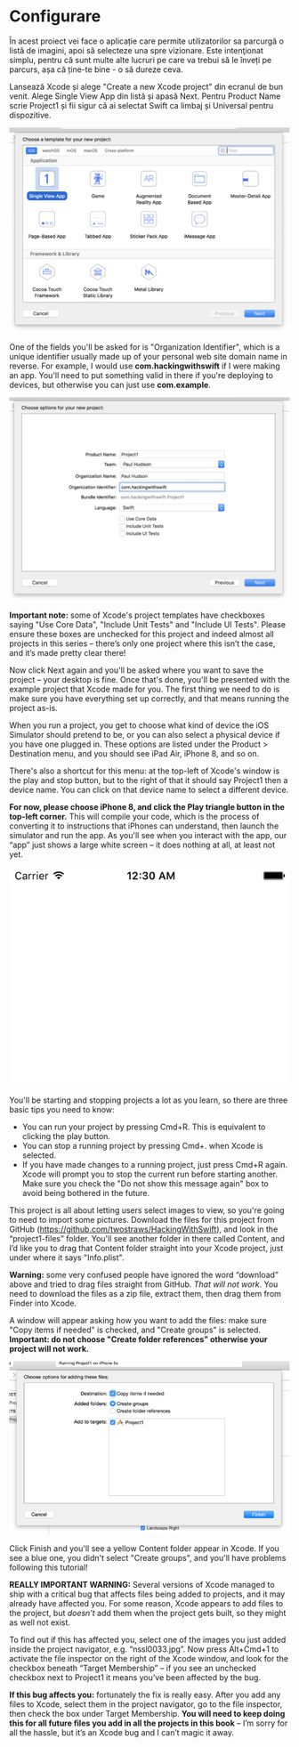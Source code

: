 # Configurare

În acest proiect vei face o aplicație care permite utilizatorilor sa parcurgă o listă de imagini, apoi să selecteze una spre vizionare. Este intenţionat simplu, pentru că sunt multe alte lucruri pe care va trebui să le înveți pe parcurs, așa că ține-te bine - o să dureze ceva.

Lansează Xcode și alege "Create a new Xcode project" din ecranul de bun venit. Alege Single View App din listă și apasă Next. Pentru Product Name scrie Project1 și fii sigur că ai selectat Swift ca limbaj și Universal pentru dispozitive.

![Creating a new Single View App project in Xcode.](1-4.png)

One of the fields you'll be asked for is "Organization Identifier", which is a unique identifier usually made up of your personal web site domain name in reverse. For example, I would use **com.hackingwithswift** if I were making an app. You'll need to put something valid in there if you're deploying to devices, but otherwise you can just use **com.example**.

![Setting your Organization Identifier in Xcode.](1-5.png)

**Important note:** some of Xcode's project templates have checkboxes saying "Use Core Data", "Include Unit Tests" and "Include UI Tests". Please ensure these boxes are unchecked for this project and indeed almost all projects in this series – there’s only one project where this isn’t the case, and it’s made pretty clear there!

Now click Next again and you'll be asked where you want to save the project – your desktop is fine. Once that's done, you'll be presented with the example project that Xcode made for you. The first thing we need to do is make sure you have everything set up correctly, and that means running the project as-is.

When you run a project, you get to choose what kind of device the iOS Simulator should pretend to be, or you can also select a physical device if you have one plugged in. These options are listed under the Product > Destination menu, and you should see iPad Air, iPhone 8, and so on.

There's also a shortcut for this menu: at the top-left of Xcode's window is the play and stop button, but to the right of that it should say Project1 then a device name. You can click on that device name to select a different device.

**For now, please choose iPhone 8, and click the Play triangle button in the top-left corner.** This will compile your code, which is the process of converting it to instructions that iPhones can understand, then launch the simulator and run the app. As you'll see when you interact with the app, our “app” just shows a large white screen – it does nothing at all, at least not yet.

![The basic Single View App project in Xcode. Yes, it’s just a large white space.](1-6.png)

You'll be starting and stopping projects a lot as you learn, so there are three basic tips you need to know:

- You can run your project by pressing Cmd+R. This is equivalent to clicking the play button.
- You can stop a running project by pressing Cmd+. when Xcode is selected.
- If you have made changes to a running project, just press Cmd+R again. Xcode will prompt you to stop the current run before starting another. Make sure you check the "Do not show this message again" box to avoid being bothered in the future.

This project is all about letting users select images to view, so you're going to need to import some pictures. Download the files for this project from GitHub (<https://github.com/twostraws/HackingWithSwift>), and look in the “project1-files” folder. You'll see another folder in there called Content, and I’d like you to drag that Content folder straight into your Xcode project, just under where it says "Info.plist".

**Warning:** some very confused people have ignored the word “download” above and tried to drag files straight from GitHub. *That will not work*. You need to download the files as a zip file, extract them, then drag them from Finder into Xcode.

A window will appear asking how you want to add the files: make sure "Copy items if needed" is checked, and "Create groups" is selected. **Important: do not choose "Create folder references" otherwise your project will not work.**

![When you add items to Xcode, make sure you choose Create Groups.](1-7.png)

Click Finish and you'll see a yellow Content folder appear in Xcode. If you see a blue one, you didn't select "Create groups", and you'll have problems following this tutorial!

**REALLY IMPORTANT WARNING:** Several versions of Xcode managed to ship with a critical bug that affects files being added to projects, and it may already have affected you. For some reason, Xcode appears to add files to the project, but *doesn’t* add them when the project gets built, so they might as well not exist.

To find out if this has affected you, select one of the images you just added inside the project navigator, e.g. “nssl0033.jpg”. Now press Alt+Cmd+1 to activate the file inspector on the right of the Xcode window, and look for the checkbox beneath “Target Membership” – if you see an unchecked checkbox next to Project1 it means you’ve been affected by the bug.

**If this bug affects you:** fortunately the fix is really easy. After you add any files to Xcode, select them in the project navigator, go to the file inspector, then check the box under Target Membership. **You will need to keep doing this for all future files you add in all the projects in this book** – I’m sorry for all the hassle, but it’s an Xcode bug and I can’t magic it away.